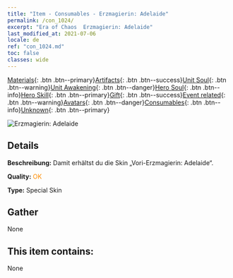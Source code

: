 ```yaml
---
title: "Item - Consumables - Erzmagierin: Adelaide"
permalink: /con_1024/
excerpt: "Era of Chaos  Erzmagierin: Adelaide"
last_modified_at: 2021-07-06
locale: de
ref: "con_1024.md"
toc: false
classes: wide
---
```

 [Materials](/ItemsDE/){: .btn .btn--primary}[Artifacts](/ItemsDE/Artifacts/){: .btn .btn--success}[Unit Soul](/ItemsDE/UnitSoul/){: .btn .btn--warning}[Unit Awakening](/ItemsDE/UnitAwakening/){: .btn .btn--danger}[Hero Soul](/ItemsDE/HeroSoul/){: .btn .btn--info}[Hero Skill](/ItemsDE/HeroSkill/){: .btn .btn--primary}[Gift](/ItemsDE/Gift/){: .btn .btn--success}[Event related](/ItemsDE/Events/){: .btn .btn--warning}[Avatars](/ItemsDE/Avatars/){: .btn .btn--danger}[Consumables](/ItemsDE/Consumables/){: .btn .btn--info}[Unknown](/ItemsDE/Unknown/){: .btn .btn--primary}

 ![Erzmagierin: Adelaide](/images/h/h_Adelaide4.jpg)

## Details
 **Beschreibung:** Damit erhältst du die Skin „Vori-Erzmagierin: Adelaide“.

 **Quality:** <span style="color: #FF8C00">OK</span>

 **Type:** Special Skin

## Gather

  None

## This item contains:

  None

